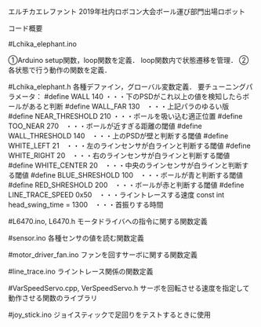 エルチカエレファント
2019年社内ロボコン大会ボール運び部門出場ロボット

コード概要

#Lchika_elephant.ino

①Arduino setup関数，loop関数を定義．
loop関数内で状態遷移を管理．
②各状態で行う動作の関数を定義．


#Lchika_elephant.h
各種デファイン，グローバル変数定義．
要チューニングパラメータ：
#define WALL 140  ・・・下のPSDがこれ以上の値を検知したらボールがあると判断
#define WALL_FAR 130　・・・上記パラのゆるい版
#define NEAR_THRESHOLD 210 ・・・ボールを吸い込む適正位置
#define TOO_NEAR 270　・・・ボールが近すぎる距離の閾値
#define WALL_THRESHOLD 140　・・・上のPSDが壁と判断する閾値
#define WHITE_LEFT 21　・・・左のラインセンサが白ラインと判断する閾値
#define WHITE_RIGHT 20　・・・右のラインセンサが白ラインと判断する閾値
#define WHITE_CENTER 20　・・・中央のラインセンサが白ラインと判断する閾値
#define BLUE_SHRESHOLD 100　・・・ボールが青と判断する閾値
#define RED_SHRESHOLD 200　・・・ボールが赤と判断する閾値
#define LINE_TRACE_SPEED 0x50　・・・ライントレースする速度
const int head_swing_time = 1300　・・・首振りする時間

#L6470.ino, L6470.h
モータドライバへの指令に関する関数定義

#sensor.ino
各種センサの値を読む関数定義

#motor_driver_fan.ino
ファンを回すサーボに関する関数定義

#line_trace.ino
ライントレース関係の関数定義

#VarSpeedServo.cpp, VerSpeedServo.h
サーボを回転させる速度を指定して動作させる関数のライブラリ

#joy_stick.ino
ジョイスティックで足回りをテストするときに使用

